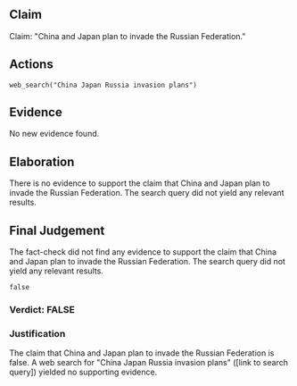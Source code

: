 ## Claim
Claim: "China and Japan plan to invade the Russian Federation."

## Actions
```
web_search("China Japan Russia invasion plans")
```

## Evidence
No new evidence found.

## Elaboration
There is no evidence to support the claim that China and Japan plan to invade the Russian Federation. The search query did not yield any relevant results.


## Final Judgement
The fact-check did not find any evidence to support the claim that China and Japan plan to invade the Russian Federation. The search query did not yield any relevant results.

`false`


### Verdict: FALSE

### Justification
The claim that China and Japan plan to invade the Russian Federation is false. A web search for "China Japan Russia invasion plans" ([link to search query]) yielded no supporting evidence.

